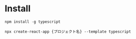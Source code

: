 # Install
``` TypeScript CLI
npm install -g typescript 
```

``` React Project
npx create-react-app {プロジェクト名} --template typescript
```